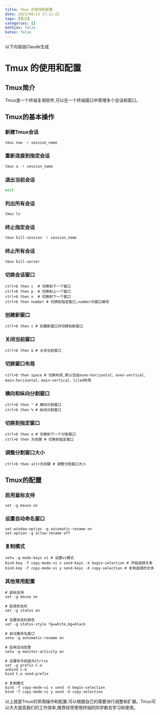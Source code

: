 ```yaml
---
title: Tmux 的使用和配置
date: 2023/08/13 17:11:22
tags: [笔记]
categories: []
mathjax: false
katex: false
---
```


<!-- more -->

以下内容由Claude生成

# Tmux 的使用和配置

## Tmux简介

Tmux是一个终端复用软件,可以在一个终端窗口中管理多个会话和窗口。

## Tmux的基本操作

### 新建Tmux会话

```bash
tmux new -s session_name
```

### 重新连接到指定会话

```bash
tmux a -t session_name
``` 

### 退出当前会话

```bash
exit
```

### 列出所有会话

```bash
tmux ls
```

### 终止指定会话

```bash
tmux kill-session -t session_name
```

### 终止所有会话

```bash
tmux kill-server
```

### 切换会话窗口

```
ctrl+b then c  # 切换到下一个窗口
ctrl+b then p  # 切换到上一个窗口
ctrl+b then n  # 切换到下一个窗口
ctrl+b then number # 切换到指定窗口,number为窗口编号
```

### 创建新窗口

```
ctrl+b then c # 创建新窗口并切换到新窗口
```

### 关闭当前窗口

```
ctrl+b then & # 关闭当前窗口
``` 

### 切换窗口布局

```
ctrl+b then space # 切换布局,默认包括even-horizontal、even-vertical、main-horizontal、main-vertical、tiled布局
```

### 横向和纵向分割窗口

```
ctrl+b then " # 横向分割窗口
ctrl+b then % # 纵向分割窗口  
```

### 切换到指定窗口

```
ctrl+b then o # 切换到下一个分割窗口
ctrl+b then 方向键 # 切换到指定窗口
```

### 调整分割窗口大小

```
ctrl+b then alt+方向键 # 调整分割窗口大小
```

## Tmux的配置

### 启用鼠标支持

```
set -g mouse on
```

### 设置自动命名窗口

```
set-window-option -g automatic-rename on
set-option -g allow-rename off
```

### 复制模式

```
setw -g mode-keys vi # 设置vi模式
bind-key -T copy-mode-vi v send-keys -X begin-selection # 开始选择文本 
bind-key -T copy-mode-vi y send-keys -X copy-selection # 复制选择的文本
```

### 其他常用配置

```
# 鼠标支持
set -g mouse on

# 启用状态栏
set -g status on

# 设置状态栏颜色   
set -g status-style fg=white,bg=black

# 自动重命名窗口 
setw -g automatic-rename on

# 启用活动告警
setw -g monitor-activity on

# 设置命令前缀为Ctrl+a
set -g prefix C-a
unbind C-b
bind C-a send-prefix

# 复制模式
bind -T copy-mode-vi v send -X begin-selection
bind -T copy-mode-vi y send -X copy-selection
```

以上就是Tmux的常用操作和配置,可以根据自己的需要进行调整和扩展。Tmux可以大大提高我们的工作效率,推荐经常使用终端的同学都去学习和使用。